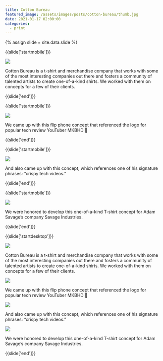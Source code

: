 ```yaml
---
title: Cotton Bureau
featured_image: /assets/images/posts/cotton-bureau/thumb.jpg
date: 2021-01-17 02:00:00
categories:
  - print
---
```


{% assign slide = site.data.slide %}

{{slide['startmobile']}}

<div>
  <img
    class='full-height' 
    src='{{ site.url }}/assets/images/posts/cotton-bureau/cottonbureau-mobile-1.png'
  />
</div>

<p class="bg">Cotton Bureau is a t-shirt and merchandise company that works with some of the most interesting companies out there and fosters a community of talented artists to create one-of-a-kind shirts. We worked with them on concepts for a few of their clients.</p>

{{slide['end']}}

{{slide['startmobile']}}

<div>
  <img
    class='full-height' 
    src='{{ site.url }}/assets/images/posts/cotton-bureau/cottonbureau-mobile-2.png'
  />
</div>

<p class="bg">We came up with this flip phone concept that referenced the logo for popular tech review YouTuber MKBHD 🙌</p>

{{slide['end']}}

{{slide['startmobile']}}

<div>
  <img
    class='full-height' 
    src='{{ site.url }}/assets/images/posts/cotton-bureau/cottonbureau-mobile-3.png'
  />
</div>

<p class="bg">And also came up with this concept, which references one of his signature phrases: “crispy tech videos.”</p>

{{slide['end']}}

{{slide['startmobile']}}

<div>
  <img
    class='full-height' 
    src='{{ site.url }}/assets/images/posts/cotton-bureau/cottonbureau-mobile-4.png'
  />
</div>

<p class="bg">We were honored to develop this one-of-a-kind T-shirt concept for Adam Savage’s company Savage Industries.</p>

{{slide['end']}}

{{slide['startdesktop']}}

<div>
  <img
    class='full-width' 
    src='{{ site.url }}/assets/images/posts/cotton-bureau/cottonbureau-1.jpg'
  />
</div>

<p class="bg">Cotton Bureau is a t-shirt and merchandise company that works with some of the most interesting companies out there and fosters a community of talented artists to create one-of-a-kind shirts. We worked with them on concepts for a few of their clients.</p>

<div>
  <img
    src='{{ site.url }}/assets/images/posts/cotton-bureau/cottonbureau-grid-1.png'
  />
</div>

<p class="bg">We came up with this flip phone concept that referenced the logo for popular tech review YouTuber MKBHD 🙌</p>

<div>
  <img
    src='{{ site.url }}/assets/images/posts/cotton-bureau/cottonbureau-grid-2.png'
  />
</div>

<p class="bg">And also came up with this concept, which references one of his signature phrases: “crispy tech videos.”</p>

<div>
  <img
    src='{{ site.url }}/assets/images/posts/cotton-bureau/cottonbureau-grid-3.png'
  />
</div>

<p class="bg">We were honored to develop this one-of-a-kind T-shirt concept for Adam Savage’s company Savage Industries.</p>

{{slide['end']}}
